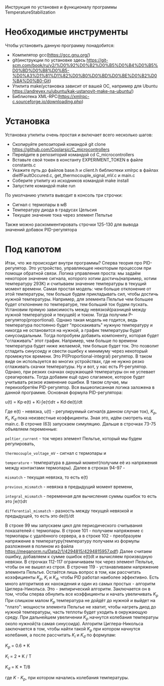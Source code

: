 Инструкция по установке и функционалу программы TemperatureStabilization
# Необходимые инструменты
Чтобы установить данную программу понадобится:
- Компилятор gcc(https://gcc.gnu.org/)
- git(инструкции по установке здесь https://git-scm.com/book/ru/v2/%D0%92%D0%B2%D0%B5%D0%B4%D0%B5%D0%BD%D0%B8%D0%B5-%D0%A3%D1%81%D1%82%D0%B0%D0%BD%D0%BE%D0%B2%D0%BA%D0%B0-Git)
- Утилита make(установка зависит от вашей ОС, например для Ubuntu https://andreyex.ru/ubuntu/kak-ustanovit-make-na-ubuntu/)
- Библиотека XML-RPC(https://xmlrpc-c.sourceforge.io/downloading.php)
# Установка
Установка утилиты очень простая и включает всего несколько шагов:
- Скопируйте репозиторий командой git clone https://github.com/Coolarsic/C_microcontrollers
- Перейдите в репозиторий командой cd C_microcontrollers
- Вставьте свой токен в константу EXPERIMENT_TOKEN в файле constants.c
- Укажите путь до файлов base.h и client.h библиотеки xmlrpc в файлах dieIfFaultOccured.c, get_thermocouple_signal_mV.c и main.c
- Соберите утилиту из исходников командой make install
- Запустите командой make run 

По умолчанию утилита выводит в консоль три строчки:
 - Сигнал с термопары в мВ
 - Температуру диода в градусах Цельсия
 - Текущее значение тока через элемент Пельтье

Также можно раскомментировать строчки 125-130 для вывода значений добавок PID-регулятора
# Под капотом
Итак, что же происходит внутри программы? Сперва теория про PID-регулятор. Это устройство, управляющее некоторым процессом при помощи обратной связи. Логика управления проста: мы задаём некоторое значение сигнала, которого хотим достичь(например, хотим температуру 293K) и считываем значение температуры в текущий момент времени. Самая простая модель: чем больше отклонение от этой температуры, тем больше будем прикладывать сил, чтобы достичь нужной температуры. Например, для элемента Пельтье чем большее будет отклонение по температуре, тем больший ток будем пускать. Установим прямую зависимость между невязкой(разницей между нужной температурой и текущей) и током. Тогда получим P-регулятор(proportional). Однако такая модель не годится, ведь температура постоянно будет "проскакивать" нужную температуру и никогда не остановится на нужной, а график температуры будет синусоидальным. Тогда попробуем добавить компоненту, которая будет "сглаживать" этот график. Например, чем больше по времени температура будет ниже желаемой, тем больше будет ток. Это позволит сгладить синусоиду и свести ошибку к минимуму через некоторый промежуток времени. Это PI(Proportional-integral) регулятор. В таком виде он используется во многих устройствах, где не нужно резко сглаживать скачки температуры. Ну и вот, у нас есть PI-регулятор. Однако, при резких скачках окружающей температуры он не успевает среагировать. Тогда добавим ещё одно слагаемое, которое будет учитывать резкое изменение ошибки. В таком случае, мы переизобретём PID-регулятор. Вся вышеописанная логика заложена в данной программе. Основная формула PID-регулятора: 

u(t) = Kp·e(t) + Ki·∫e(τ)dτ + Kd·de(t)/dt

Где e(t) - невязка, u(t) - регулируемый сигнал(в данном случае ток), $K_p$, $K_i$, $K_d$ пока неизвестные коэффициенты.
Зная это, идём смотреть код main.c. В строчке (63) запускаем симуляцию. Дальше в строчках 73-75 объявляем переменные: 

`peltier_current` - ток через элемент Пельтье, который мы будем регулировать, 

`thermocouple_voltage_mV` - сигнал с термопары и 

`temperature` - температура в данный момент(получим её из напряжения между контактами термопары). Далее в строках 94-97 - 

`mismatch` - текущая невязка, то есть e(t)

`previous_mismatch` - невязка в предыдущий момент времени, 

`integral_mismatch` - переменная для вычисления суммы ошибок то есть это ∫e(τ)dτ

`differential_mismatch` - разность между текущей невязкой и предыдущей, то есть это de(t)/dt

В строке 99 мы запускаем цикл для периодического считывания показателей с термопары. В строке 101 - получаем напряжение с термопары с удалённого сервера, а в строке 102 - преобразуем напряжение в температуру(температуру получаем из формулы разложения в полином из файла https://meganorm.ru/Data2/1/4294815/4294815957.pdf)
Далее считаем ошибку, добавляем к сумме ошибок e(t)dt и вычисляем производную невязки. В строчках 112-117 ограничиваем ток через элемент Пельтье, чтобы он не вышел из строя. В строчке 119 - устанавливаем напряжение элемента Пельтье. Остаётся лишь вопрос в том, как рассчитать коээфициенты $K_p$, $K_i$ и $K_d$,
чтобы PID работал наиболее эффективно. Есть много алгоритмов их нахождения и один из самых простых - алгоритм Циглера-Никольса. Это - эмпирический алгоритм. Заключается он в том, чтобы сперва обнулить все коэффициенты и начать увеличивать $K_p$
При слишком малом $K_p$ температура не дойдёт до нужной и выйдет на "плато": мощности элемента Пельтье не хватит, чтобы нагреть диод до нужной температуры, часть теплоты будет уходить в окружающую среду. При дальнейшем увеличении $K_p$ начнутся колебания температуы около нужной(та самая синусоида). Алгоритм Циглера-Никольса заключается в том, чтобы найти такой $K_p$ при котором начнутся колебания, а после рассчитать $K_i$ и $K_d$ по формулам:

$K_p$ = 0.6 * K 

$K_i$ = 2 * K / T 

$K_d$ = K * T/8

где $K$ - $K_p$, при котором начались колебания температуры.

